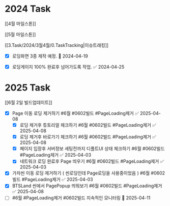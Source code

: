
# 2024 Task

[[4월 마일스톤]]

[[5월 마일스톤]]


[[3.Task/2024/3월4월/0.TaskTracking|이슈트래킹]] 


- [x] 로딩화면 3종 제작 예정. 🛫 2024-04-19 
- [x] 로딩게이지 100% 완료후 넘어가도록 작업. ✅ 2024-04-25



# 2025 Task
[[6월 2일 빌드업데이트]]

- [x] Page 이동 로딩 제거하기 #6월  #0602빌드     #PageLoading제거 ✅ 2025-04-08
	- [x] 로딩 제거후 튜토리얼 체크하기 #6월   #0602빌드    #PageLoading제거 ✅ 2025-04-08
	- [x] 로딩 제거후 바로가기 체크하기 #6월  #0602빌드    #PageLoading제거 ✅ 2025-04-08
	- [x] 페이지 입장후 서버정보 세팅전까지 디폴트UI 상태 체크하기 #6월  #0602빌드   #PageLoading제거 ✅ 2025-04-03
	- [x] 네트워크 로딩 완료후 Page 띄우기 #6월  #0602빌드   #PageLoading제거 ✅ 2025-04-03
- [x] 가차씬 이동 로딩 제거하기 ( 씬로딩인데 Page로딩을 사용중이었음 ) #6월  #0602빌드    #PageLoading제거 ✅ 2025-04-03
- [x] BTSLand 씬에서 PagePopup 띄워보기 #6월  #0602빌드    #PageLoading제거 ✅ 2025-04-08
- [ ] #6월 #PageLoading제거  #0602빌드   지속적인 모니터링 🛫 2025-04-11